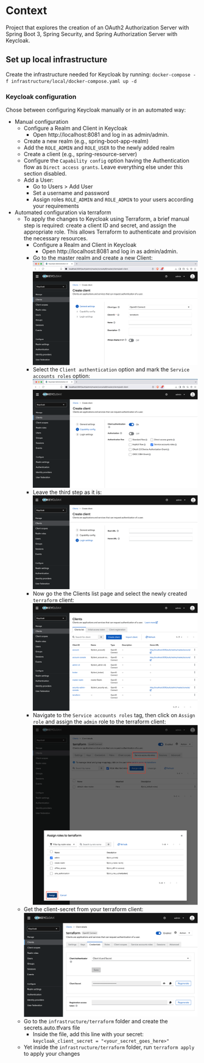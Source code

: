 # Context
Project that explores the creation of an OAuth2 Authorization Server with Spring Boot 3, Spring Security, and Spring Authorization Server with Keycloak.

## Set up local infrastructure
Create the infrastructure needed for Keycloak by running: `docker-compose -f infrastructure/local/docker-compose.yaml up -d`

### Keycloak configuration

Chose between configuring Keycloak manually or in an automated way: 

- Manual configuration
  - Configure a Realm and Client in Keycloak
    - Open http://localhost:8081 and log in as admin/admin.
  - Create a new realm (e.g., spring-boot-app-realm)
  - Add the `ROLE_ADMIN` and `ROLE_USER` to the newly added realm
  - Create a client (e.g., spring-resource-server)
  - Configure the `Capability config` option having the Authentication flow as `Direct access grants`. Leave everything else under this section disabled. 
  - Add a User:
    - Go to Users > Add User
    - Set a username and password
    - Assign roles `ROLE_ADMIN` and `ROLE_ADMIN` to your users according your requirements
- Automated configuration via terraform
  - To apply the changes to Keycloak using Terraform, a brief manual step is required: create a client ID and secret, and assign the appropriate role. This allows Terraform to authenticate and provision the necessary resources.
    - Configure a Realm and Client in Keycloak
      - Open http://localhost:8081 and log in as admin/admin.
    - Go to the master realm and create a new Client:
      ![use-cases](docs/terraform-client-step1.png)
    - Select the `Client authentication` option and mark the `Service accounts roles` option:
      ![use-cases](docs/terraform-client-step2.png)
    - Leave the third step as it is:
      ![use-cases](docs/terraform-client-step3.png)
    - Now go the the Clients list page and select the newly created `terraform` client: 
      ![use-cases](docs/terraform-client-role-1.png)
    - Navigate to the `Service accounts roles` tag, then click on `Assign role` and assign the `admin` role to the terraform client:
      ![use-cases](docs/terraform-client-role-2.png)
  - Get the client-secret from your terraform client:
    ![use-cases](docs/terraform-client-secret.png)
  - Go to the `infrastructure/terraform` folder and create the secrets.auto.tfvars file
    - Inside the file, add this line with your secret: `keycloak_client_secret = "<your_secret_goes_here>"`
  - Yet inside the `infrastructure/terraform` folder, run `terraform apply` to apply your changes